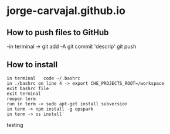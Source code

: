 # jorge-carvajal.github.io


## How to push files to GitHub
-in terminal -> git add -A
                git commit 'descrip'
                git push
## How to install
    in terminal   code ~/.bashrc
    in ./bashrc on line 4 -> export CHE_PROJECTS_ROOT=/workspace
    exit bashrc file
    exit terminal
    reopen term
    run in term -> sudo apt-get install subversion
    in term -> npm install -g opspark
    in term -> os install`
testing
